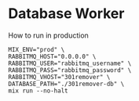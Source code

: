 # Database Worker

How to run in production

```
MIX_ENV="prod" \
RABBITMQ_HOST="0.0.0.0" \
RABBITMQ_USER="rabbitmq_username" \
RABBITMQ_PASS="rabbitmq_password" \
RABBITMQ_VHOST="301remover" \
DATABASE_PATH="./301remover-db" \
mix run --no-halt
```
